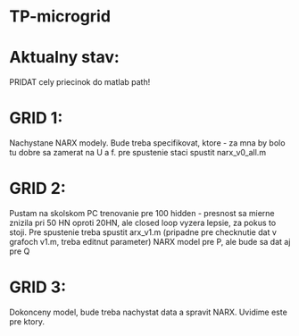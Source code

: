# TP-microgrid

# Aktualny stav:
PRIDAT cely priecinok do matlab path!

# GRID 1:
Nachystane NARX modely. Bude treba specifikovat, ktore - za mna by bolo tu dobre sa zamerat na U a f.
pre spustenie staci spustit narx_v0_all.m 

# GRID 2:
Pustam na skolskom PC trenovanie pre 100 hidden - presnost sa mierne znizila pri 50 HN oproti 20HN, ale
closed loop vyzera lepsie, za pokus to stoji.
Pre spustenie treba spustit arx_v1.m (pripadne pre checknutie dat v grafoch v1.m, treba editnut parameter)
NARX model pre P, ale bude sa dat aj pre Q

# GRID 3:
Dokonceny model, bude treba nachystat data a spravit NARX. Uvidime este pre ktory.
